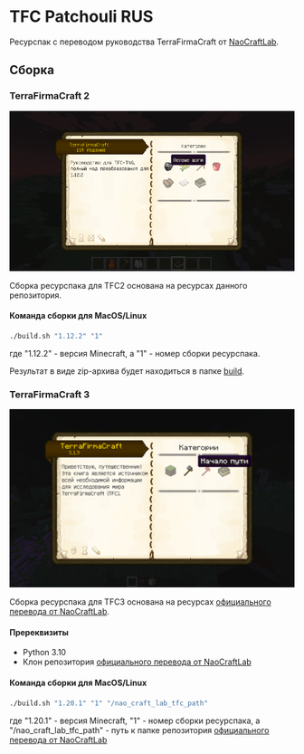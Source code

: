 # TFC Patchouli RUS

Ресурспак с переводом руководства TerraFirmaCraft от [NaoCraftLab](https://github.com/NaoCraftLab).



## Сборка

### TerraFirmaCraft 2

![tfc2-categories.png](publication%2Fgalery%2Ftfc2-categories.png)

Сборка ресурспака для TFC2 основана на ресурсах данного репозитория.

#### Команда сборки для MacOS/Linux

```bash
./build.sh "1.12.2" "1"
```

где "1.12.2" - версия Minecraft, а "1" - номер сборки ресурспака.

Результат в виде zip-архива будет находиться в папке [build](./build).

### TerraFirmaCraft 3

![tfc3-categories.png](publication%2Fgalery%2Ftfc3-categories.png)

Сборка ресурспака для TFC3 основана на ресурсах [официального перевода от NaoCraftLab](https://github.com/NaoCraftLab/TerraFirmaCraft).

#### Пререквизиты

- Python 3.10
- Клон репозитория [официального перевода от NaoCraftLab](https://github.com/NaoCraftLab/TerraFirmaCraft)

#### Команда сборки для MacOS/Linux

```bash
./build.sh "1.20.1" "1" "/nao_craft_lab_tfc_path"
```

где "1.20.1" - версия Minecraft, "1" - номер сборки ресурспака, а "/nao_craft_lab_tfc_path" - путь к папке репозитория [официального перевода от NaoCraftLab](https://github.com/NaoCraftLab/TerraFirmaCraft)
